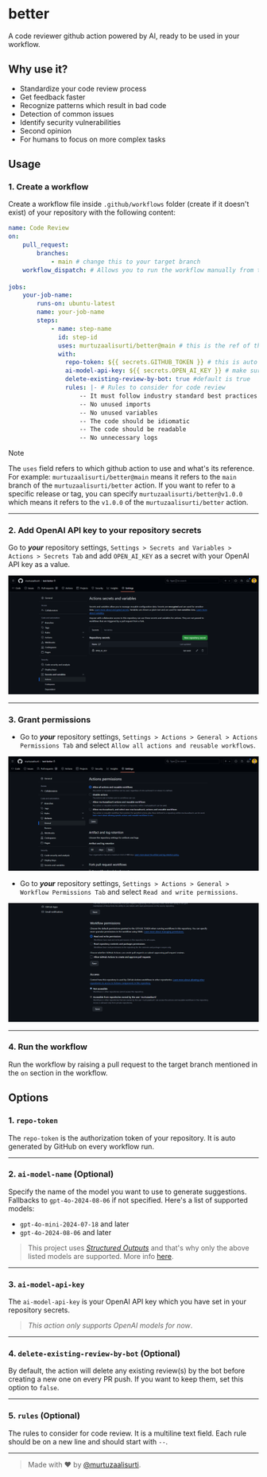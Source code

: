 # better

A code reviewer github action powered by AI, ready to be used in your workflow.

## Why use it?

- Standardize your code review process
- Get feedback faster
- Recognize patterns which result in bad code
- Detection of common issues
- Identify security vulnerabilities
- Second opinion
- For humans to focus on more complex tasks

## Usage

### 1. Create a workflow

Create a workflow file inside `.github/workflows` folder (create if it doesn't exist) of your repository with the following content:

```yaml
name: Code Review
on:
    pull_request:
        branches:
            - main # change this to your target branch
    workflow_dispatch: # Allows you to run the workflow manually from the Actions tab

jobs:
    your-job-name:
        runs-on: ubuntu-latest
        name: your-job-name
        steps:
            - name: step-name
              id: step-id
              uses: murtuzaalisurti/better@main # this is the ref of the github action - https://docs.github.com/en/actions/writing-workflows/workflow-syntax-for-github-actions#jobsjob_iduses
              with:
                repo-token: ${{ secrets.GITHUB_TOKEN }} # this is auto generated
                ai-model-api-key: ${{ secrets.OPEN_AI_KEY }} # make sure to set this in your repository secrets - /settings/secrets/actions (Settings > Secrets and Variables > Actions > Secrets Tab)
                delete-existing-review-by-bot: true #default is true
                rules: |- # Rules to consider for code review
                    -- It must follow industry standard best practices
                    -- No unused imports
                    -- No unused variables
                    -- The code should be idiomatic
                    -- The code should be readable
                    -- No unnecessary logs

```

> [!NOTE]
> The `uses` field refers to which github action to use and what's its reference. For example: `murtuzaalisurti/better@main` means it refers to the `main` branch of the `murtuzaalisurti/better` action. If you want to refer to a specific release or tag, you can specify `murtuzaalisurti/better@v1.0.0` which means it refers to the `v1.0.0` of the `murtuzaalisurti/better` action.

---

### 2. Add OpenAI API key to your repository secrets

Go to ***your*** repository settings, `Settings > Secrets and Variables > Actions > Secrets Tab` and add `OPEN_AI_KEY` as a secret with your OpenAI API key as a value.

![repo-settings-page](./assets/repo-settings-page.png)

---

### 3. Grant permissions

- Go to ***your*** repository settings, `Settings > Actions > General > Actions Permissions Tab` and select `Allow all actions and reusable workflows`.

![repo-settings-permissions-actions](./assets/repo-settings-permissions-actions.png)

- Go to ***your*** repository settings, `Settings > Actions > General > Workflow Permissions Tab` and select `Read and write permissions`.

![repo-settings-workflow](./assets/repo-settings-workflow.png)

---

### 4. Run the workflow

Run the workflow by raising a pull request to the target branch mentioned in the `on` section in the workflow.

## Options

### 1. `repo-token`

The `repo-token` is the authorization token of your repository. It is auto generated by GitHub on every workflow run.

---

### 2. `ai-model-name` (Optional)

Specify the name of the model you want to use to generate suggestions. Fallbacks to `gpt-4o-2024-08-06` if not specified. Here's a list of supported models:

- `gpt-4o-mini-2024-07-18` and later
- `gpt-4o-2024-08-06` and later

> This project uses [*Structured Outputs*](https://platform.openai.com/docs/guides/structured-outputs/supported-models) and that's why only the above listed models are supported. More info [here](https://platform.openai.com/docs/models).

---

### 3. `ai-model-api-key`

The `ai-model-api-key` is your OpenAI API key which you have set in your repository secrets.

> *This action only supports OpenAI models for now*.

---

### 4. `delete-existing-review-by-bot` (Optional)

By default, the action will delete any existing review(s) by the bot before creating a new one on every PR push. If you want to keep them, set this option to `false`.

---

### 5. `rules` (Optional)

The rules to consider for code review. It is a multiline text field. Each rule should be on a new line and should start with `--`.

---

> Made with ❤️ by [@murtuzaalisurti](https://github.com/murtuzaalisurti).
